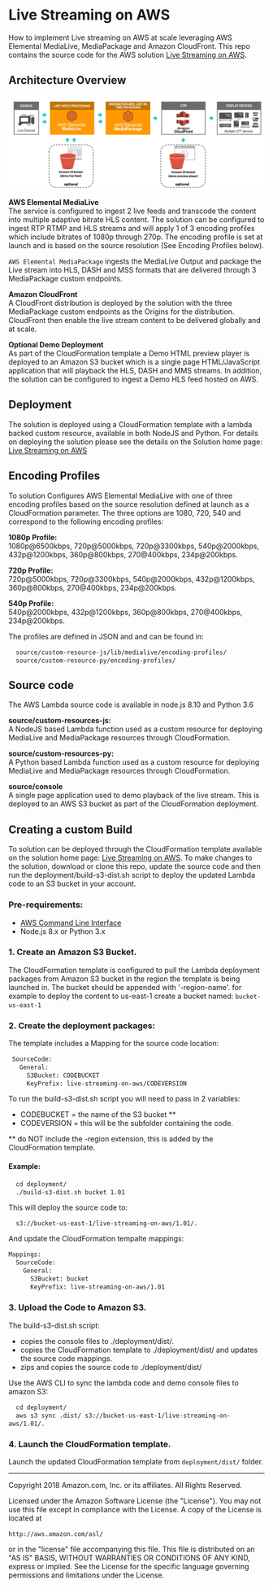 # Live Streaming on AWS

How to implement Live streaming on AWS  at scale leveraging AWS Elemental MediaLive,  MediaPackage and Amazon CloudFront. This repo contains the source code for the AWS solution [Live Streaming on AWS](https://aws.amazon.com/answers/media-entertainment/live-streaming-on-aws/).

## Architecture Overview

![Architecture](architecture.png)

**AWS Elemental MediaLive**<br/>
The service is configured to ingest 2 live feeds and transcode the content into multiple adaptive bitrate HLS content.  The solution can be configured to ingest RTP RTMP and HLS streams and will apply 1 of 3 encoding profiles which include bitrates of 1080p through 270p. The encoding profile is set at launch and is based on the source resolution (See Encoding Profiles below).

```AWS Elemental MediaPackage``` ingests the MediaLive Output and package the Live stream into HLS, DASH and MSS formats that are delivered through 3 MediaPackage custom endpoints.

**Amazon CloudFront**<br/>
A CloudFront distribution is deployed by the solution with the three MediaPackage custom endpoints as the Origins for the distribution. CloudFront then enable the live stream content to be delivered globally and at scale.

**Optional Demo Deployment**<br/>
As part of the CloudFormation template a Demo HTML preview player is deployed to an Amazon S3 bucket which is a single page HTML/JavaScript application that will playback the HLS, DASH and MMS streams. In addition, the solution can be configured to ingest a Demo HLS feed hosted on AWS.   


## Deployment
The solution is deployed using a CloudFormation template with a lambda backed custom resource, available in both NodeJS and Python.
For details on deploying the solution please see the details on the Solution home page:  [Live Streaming on AWS](https://aws.amazon.com/answers/media-entertainment/live-streaming-on-aws/)

## Encoding Profiles
To solution Configures AWS Elemental MediaLive with one of three encoding profiles based on the source resolution defined at launch as a CloudFormation parameter. The three options are 1080, 720, 540 and correspond to the following encoding profiles:

**1080p Profile:**<br/>
1080p@6500kbps, 720p@5000kbps, 720p@3300kbps, 540p@2000kbps, 432p@1200kbps, 360p@800kbps, 270@400kbps, 234p@200kbps.

**720p Profile:**<br/>
720p@5000kbps, 720p@3300kbps, 540p@2000kbps, 432p@1200kbps, 360p@800kbps, 270@400kbps, 234p@200kbps.

**540p Profile:**<br/>
 540p@2000kbps, 432p@1200kbps, 360p@800kbps, 270@400kbps, 234p@200kbps.

The profiles are defined in JSON and and can be found in:
```
  source/custom-resource-js/lib/medialive/encoding-profiles/
  source/custom-resource-py/encoding-profiles/
```

## Source code <a name="source"></a>
The AWS Lambda source code is available in node.js 8.10 and Python 3.6

**source/custom-resources-js:**<br/>
A NodeJS based  Lambda function used as a custom resource for deploying MediaLive and MediaPackage resources through CloudFormation.

**source/custom-resources-py:**<br/>
A Python based  Lambda function used as a custom resource for deploying MediaLive and MediaPackage resources through CloudFormation.

**source/console**<br/>
A single page application used to demo playback of the live stream. This is deployed to an AWS S3 bucket as part of the CloudFormation deployment.


## Creating a custom Build
To solution can be deployed through the CloudFormation template available on the solution home page: [Live Streaming on AWS](https://aws.amazon.com/answers/media-entertainment/live-streaming-on-aws/).
 To make changes to the solution, download or clone this repo, update the source code and then run the deployment/build-s3-dist.sh script to deploy the updated Lambda code to an S3 bucket in your account.

### Pre-requirements:
* [AWS Command Line Interface](https://aws.amazon.com/cli/)
* Node.js 8.x or Python 3.x

### 1. Create an Amazon S3 Bucket.
The CloudFormation template is configured to pull the Lambda deployment packages from Amazon S3 bucket in the region the template is being launched in. The bucket should be appended with '-region-name'. for example to deploy the content to us-east-1 create a bucket named: ```bucket-us-east-1```


### 2. Create the deployment packages:

 The template includes a Mapping for the source code location:

```
 SourceCode:
   General:
     S3Bucket: CODEBUCKET
     KeyPrefix: live-streaming-on-aws/CODEVERSION
```

To run the build-s3-dist.sh script you will need to pass in 2 variables:

* CODEBUCKET = the name of the S3 bucket **
* CODEVERSION = this will be the subfolder containing the code.

** do NOT include the -region extension, this is added by the CloudFormation template.

#### Example:

```
  cd deployment/
  ./build-s3-dist.sh bucket 1.01
```

 This will deploy the source code to:
```
  s3://bucket-us-east-1/live-streaming-on-aws/1.01/.
```
And update the CloudFormation tempalte mappings:

```
Mappings:
  SourceCode:
    General:
      S3Bucket: bucket
      KeyPrefix: live-streaming-on-aws/1.01
```

 ### 3. Upload the Code to Amazon S3.
 The build-s3-dist.sh script:
 * copies the console files to ./deployment/dist/.
 * copies the CloudFormation template to ./deployment/dist/ and updates the source code mappings.
 * zips and copies the source code to ./deployment/dist/

Use the AWS CLI to sync the lambda code and demo console files to amazon S3:

 ```
   cd deployment/
   aws s3 sync .dist/ s3://bucket-us-east-1/live-streaming-on-aws/1.01/.
 ```

 ### 4. Launch the CloudFormation template.

Launch the updated CloudFormation template from ```deployment/dist/``` folder.


***

Copyright 2018 Amazon.com, Inc. or its affiliates. All Rights Reserved.

Licensed under the Amazon Software License (the "License"). You may not use this file except in compliance with the License. A copy of the License is located at

    http://aws.amazon.com/asl/

or in the "license" file accompanying this file. This file is distributed on an "AS IS" BASIS, WITHOUT WARRANTIES OR CONDITIONS OF ANY KIND, express or implied. See the License for the specific language governing permissions and limitations under the License.
